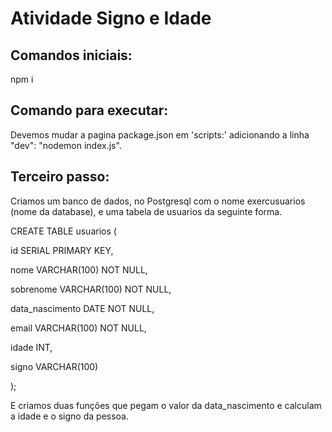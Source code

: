 <h1 aling='center'>Atividade Signo e Idade</h1>
<h2>Comandos iniciais:</h2>
<p>npm i</p>
<h2>Comando para executar:</h2>
<p>Devemos mudar a pagina package.json em 'scripts:' adicionando a linha "dev": "nodemon index.js".</p>
<div >
 <h2>Terceiro passo:</h2>
<p>Criamos um banco de dados, no Postgresql com o nome exercusuarios (nome da database), e uma tabela de usuarios da seguinte forma. </p>
<p>CREATE TABLE usuarios ( </p>
<p> id SERIAL PRIMARY KEY,</p>
<p> nome VARCHAR(100) NOT NULL,</p>
<p> sobrenome VARCHAR(100) NOT NULL,</p>
<p> data_nascimento DATE NOT NULL,</p>
<p> email VARCHAR(100) NOT NULL,</p>
<p> idade INT,</p>
 <p></p>signo VARCHAR(100)</p>
 <p>); </p>
 </div>
 <p>E criamos duas funções que pegam o valor da data_nascimento e calculam a idade e o signo da pessoa.</p>
